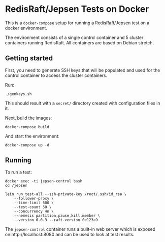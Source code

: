 # RedisRaft/Jepsen Tests on Docker

This is a `docker-compose` setup for running a RedisRaft/Jepsen test on a docker
environment.

The environment consists of a single control container and 5 cluster containers
running RedisRaft. All containers are based on Debian stretch.

## Getting started

First, you need to generate SSH keys that will be populated and used for the
control container to access the cluster containers.

Run:

    ./genkeys.sh

This should result with a `secret/` directory created with configuration files
in it.

Next, build the images:

    docker-compose build

And start the environment:

    docker-compose up -d

## Running

To run a test:

    docker exec -ti jepsen-control bash
    cd /jepsen

    lein run test-all --ssh-private-key /root/.ssh/id_rsa \
        --follower-proxy \
        --time-limit 600 \
        --test-count 50 \
        --concurrency 4n \
        --nemesis partition,pause,kill,member \
        --version 6.0.3 --raft-version 0e123a9

The `jepsen-control` container runs a built-in web server which is exposed on
http://localhost:8080 and can be used to look at test results.
